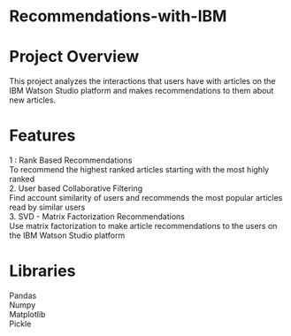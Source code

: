 # Recommendations-with-IBM  
# Project Overview     
This project analyzes the interactions that users have with articles on the IBM Watson Studio platform and makes recommendations to them about new articles.
# Features
1 : Rank Based Recommendations    
To recommend the highest ranked articles starting with the most highly ranked    
2. User based Collaborative Filtering  
Find account similarity of users and recommends the most popular articles read by similar users  
3. SVD - Matrix Factorization Recommendations    
Use matrix factorization to make article recommendations to the users on the IBM Watson Studio platform    
# Libraries    
Pandas    
Numpy      
Matplotlib    
Pickle    

